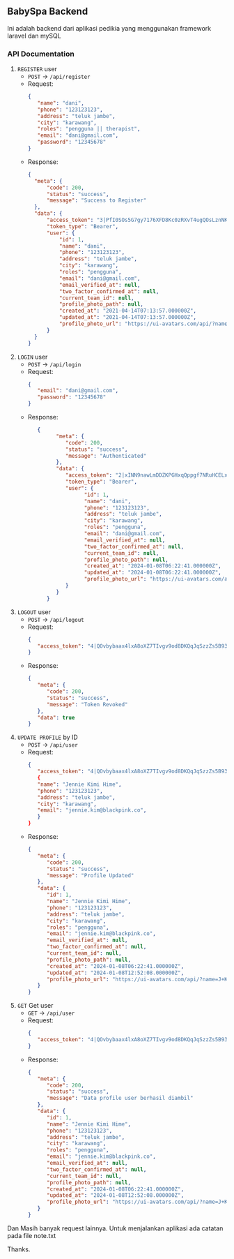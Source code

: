 ## BabySpa Backend

Ini adalah backend dari aplikasi pedikia yang menggunakan framework laravel dan mySQL

### API Documentation

1. `REGISTER` user
    - `POST` -> `/api/register`
    - Request:
      ```json
      {
         "name": "dani",
         "phone": "123123123",
         "address": "teluk jambe",
         "city": "karawang",
         "roles": "pengguna || therapist",
         "email": "dani@gmail.com",
         "password": "12345678"
      }
      ``` 
    - Response:
      ```json
      {
        "meta": {
            "code": 200,
            "status": "success",
            "message": "Success to Register"
        },
        "data": {
            "access_token": "3|PfI0SOs5G7gy7176XFD8Kc0zRXvT4ugQOsLznNKJ",
            "token_type": "Bearer",
            "user": {
                "id": 1,
                "name": "dani",
                "phone": "123123123",
                "address": "teluk jambe",
                "city": "karawang",
                "roles": "pengguna",
                "email": "dani@gmail.com",
                "email_verified_at": null,
                "two_factor_confirmed_at": null,
                "current_team_id": null,
                "profile_photo_path": null,
                "created_at": "2021-04-14T07:13:57.000000Z",
                "updated_at": "2021-04-14T07:13:57.000000Z",
                "profile_photo_url": "https://ui-avatars.com/api/?name=Jennie+Kim&color=7F9CF5&background=EBF4FF"
            }
        }
      }
      ```
2. `LOGIN` user
    - `POST` -> `/api/login`
    - Request:
      ```json
      {
         "email": "dani@gmail.com",
         "password": "12345678"
      }
      ``` 
    - Response:
      ```json
         {
               "meta": {
                  "code": 200,
                  "status": "success",
                  "message": "Authenticated"
               },
               "data": {
                  "access_token": "2|xINN9nawLmDDZKPGHxqQppgf7NRuHCELxp3xDzQW526dba2d",
                  "token_type": "Bearer",
                  "user": {
                        "id": 1,
                        "name": "dani",
                        "phone": "123123123",
                        "address": "teluk jambe",
                        "city": "karawang",
                        "roles": "pengguna",
                        "email": "dani@gmail.com",
                        "email_verified_at": null,
                        "two_factor_confirmed_at": null,
                        "current_team_id": null,
                        "profile_photo_path": null,
                        "created_at": "2024-01-08T06:22:41.000000Z",
                        "updated_at": "2024-01-08T06:22:41.000000Z",
                        "profile_photo_url": "https://ui-avatars.com/api/?name=d&color=7F9CF5&background=EBF4FF"
                  }
               }
            }
      ``` 
3. `LOGOUT` user
    - `POST` -> `/api/logout`
    - Request:
      ```json
      {
         "access_token": "4|QOvbybaax4lxA8oXZ7TIvgv9od8DKQqJqSzzZs5B938e9f11"
      }
      ```
    - Response:
      ```json
      {
         "meta": {
            "code": 200,
            "status": "success",
            "message": "Token Revoked"
         },
         "data": true
      }
      ``` 
4. `UPDATE PROFILE` by ID
    - `POST` -> `/api/user`
    - Request:
      ```json
      {
         "access_token": "4|QOvbybaax4lxA8oXZ7TIvgv9od8DKQqJqSzzZs5B938e9f11",
         {
         "name": "Jennie Kimi Hime",
         "phone": "123123123",
         "address": "teluk jambe",
         "city": "karawang",
         "email": "jennie.kim@blackpink.co",
         }
      }
      ```
    - Response:
      ```json
      {
         "meta": {
            "code": 200,
            "status": "success",
            "message": "Profile Updated"
         },
         "data": {
            "id": 1,
            "name": "Jennie Kimi Hime",
            "phone": "123123123",
            "address": "teluk jambe",
            "city": "karawang",
            "roles": "pengguna",
            "email": "jennie.kim@blackpink.co",
            "email_verified_at": null,
            "two_factor_confirmed_at": null,
            "current_team_id": null,
            "profile_photo_path": null,
            "created_at": "2024-01-08T06:22:41.000000Z",
            "updated_at": "2024-01-08T12:52:08.000000Z",
            "profile_photo_url": "https://ui-avatars.com/api/?name=J+K+H&color=7F9CF5&background=EBF4FF"
         }
      }
      ```
5. `GET` Get user
    - `GET` -> `/api/user`
    - Request:
      ```json
      {
         "access_token": "4|QOvbybaax4lxA8oXZ7TIvgv9od8DKQqJqSzzZs5B938e9f11",
      }
      ```
    - Response:
      ```json
      {
         "meta": {
            "code": 200,
            "status": "success",
            "message": "Data profile user berhasil diambil"
         },
         "data": {
            "id": 1,
            "name": "Jennie Kimi Hime",
            "phone": "123123123",
            "address": "teluk jambe",
            "city": "karawang",
            "roles": "pengguna",
            "email": "jennie.kim@blackpink.co",
            "email_verified_at": null,
            "two_factor_confirmed_at": null,
            "current_team_id": null,
            "profile_photo_path": null,
            "created_at": "2024-01-08T06:22:41.000000Z",
            "updated_at": "2024-01-08T12:52:08.000000Z",
            "profile_photo_url": "https://ui-avatars.com/api/?name=J+K+H&color=7F9CF5&background=EBF4FF"
         }
      }
      ``` 
Dan Masih banyak request lainnya. Untuk menjalankan aplikasi ada catatan pada file note.txt 

Thanks.

     